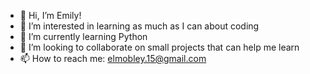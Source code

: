 - 👋 Hi, I’m Emily!
- 👀 I’m interested in learning as much as I can about coding 
- 🌱 I’m currently learning Python
- 💞️ I’m looking to collaborate on small projects that can help me learn
- 📫 How to reach me: elmobley.15@gmail.com

<!---
mobleyem/mobleyem is a ✨ special ✨ repository because its `README.md` (this file) appears on your GitHub profile.
You can click the Preview link to take a look at your changes.
--->

